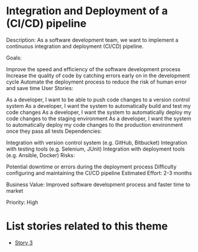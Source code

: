 # Integration and Deployment of a (CI/CD) pipeline

Description: As a software development team, we want to implement a continuous integration and deployment (CI/CD) pipeline.

Goals:

Improve the speed and efficiency of the software development process
Increase the quality of code by catching errors early on in the development cycle
Automate the deployment process to reduce the risk of human error and save time
User Stories:

As a developer, I want to be able to push code changes to a version control system
As a developer, I want the system to automatically build and test my code changes
As a developer, I want the system to automatically deploy my code changes to the staging environment
As a developer, I want the system to automatically deploy my code changes to the production environment once they pass all tests
Dependencies:

Integration with version control system (e.g. GitHub, Bitbucket)
Integration with testing tools (e.g. Selenium, JUnit)
Integration with deployment tools (e.g. Ansible, Docker)
Risks:

Potential downtime or errors during the deployment process
Difficulty configuring and maintaining the CI/CD pipeline
Estimated Effort: 2-3 months

Business Value: Improved software development process and faster time to market

Priority: High

# List stories related to this theme

* [Story 3](stories/story1.md)